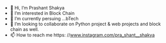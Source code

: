- 👋 Hi, I’m Prashant Shakya
- 👀 I’m interested in Block Chain
- 🌱 I’m currently persuing ...bTech
- 💞️ I’m looking to collaborate on Python project & web projects and block chain as well.
- 📫 How to reach me https: //www.instagram.com/pra_shant__shakya

<!---
Prashantshakyaaa/Prashantshakyaaa is a ✨ special ✨ repository because its `README.md` (this file) appears on your GitHub profile.
You can click the Preview link to take a look at your changes.
--->
